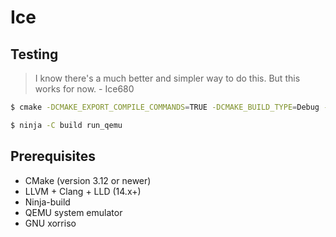 # Ice

## Testing
> I know there's a much better and simpler way to do this. But this works for now. - Ice680

```sh 
$ cmake -DCMAKE_EXPORT_COMPILE_COMMANDS=TRUE -DCMAKE_BUILD_TYPE=Debug -DCMAKE_C_COMPILER=clang -DCMAKE_CXX_COMPILER=clang++ -S . -B build -G Ninja -DCMAKE_LINKER=ld.lld -DCMAKE_CXX_LINK_EXECUTABLE="<CMAKE_LINKER> <FLAGS> <CMAKE_CXX_LINK_FLAGS> <LINK_FLAGS> <OBJECTS> -o <TARGET> <LINK_LIBRARIES>"
```

```sh
$ ninja -C build run_qemu
```

## Prerequisites
* CMake (version 3.12 or newer)
* LLVM + Clang + LLD (14.x+)
* Ninja-build
* QEMU system emulator
* GNU xorriso